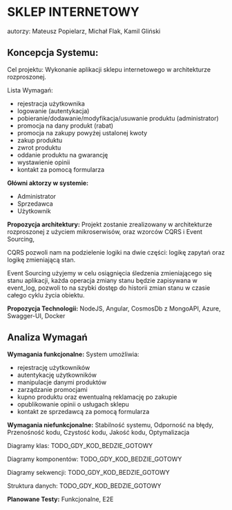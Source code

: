 # SKLEP INTERNETOWY
autorzy: Mateusz Popielarz, Michał Flak, Kamil Gliński

## Koncepcja Systemu:

Cel projektu: Wykonanie aplikacji sklepu internetowego w architekturze rozproszonej.

Lista Wymagań:
- rejestracja użytkownika
- logowanie (autentykacja)
- pobieranie/dodawanie/modyfikacja/usuwanie produktu (administrator)
- promocja na dany produkt (rabat)
- promocja na zakupy powyżej ustalonej kwoty
- zakup produktu
- zwrot produktu
- oddanie produktu na gwarancję
- wystawienie opinii
- kontakt za pomocą formularza

**Główni aktorzy w systemie:**
- Administrator
- Sprzedawca
- Użytkownik

**Propozycja architektury:**
Projekt zostanie zrealizowany w architekturze rozproszonej z użyciem mikroserwisów, oraz wzorców CQRS i Event Sourcing,

CQRS pozwoli nam na podzielenie logiki na dwie części: logikę zapytań oraz logikę zmieniającą stan.

Event Sourcing użyjemy w celu osiągnięcia śledzenia zmieniającego się stanu aplikacji, każda operacja zmiany stanu będzie zapisywana w event_log, pozwoli to na szybki dostęp do historii zmian stanu w czasie całego cyklu życia obiektu.

**Propozycja Technologii:**
NodeJS, Angular, CosmosDb z MongoAPI, Azure, Swagger-UI, Docker

## Analiza Wymagań

**Wymagania funkcjonalne:**
System umożliwia:
- rejestrację użytkowników
- autentykację użytkowników
- manipulacje danymi produktów
- zarządzanie promocjami
- kupno produktu oraz ewentualną reklamację po zakupie
- opublikowanie opinii o usługach sklepu
- kontakt ze sprzedawcą za pomocą formularza

**Wymagania niefunkcjonalne:**
Stabilność systemu, Odporność na błędy, Przenośność kodu, Czystość kodu, Jakość kodu, Optymalizacja

Diagramy klas: TODO_GDY_KOD_BEDZIE_GOTOWY

Diagramy komponentów: TODO_GDY_KOD_BEDZIE_GOTOWY

Diagramy sekwencji: TODO_GDY_KOD_BEDZIE_GOTOWY

Struktura danych: TODO_GDY_KOD_BEDZIE_GOTOWY

**Planowane Testy:**
Funkcjonalne, E2E
